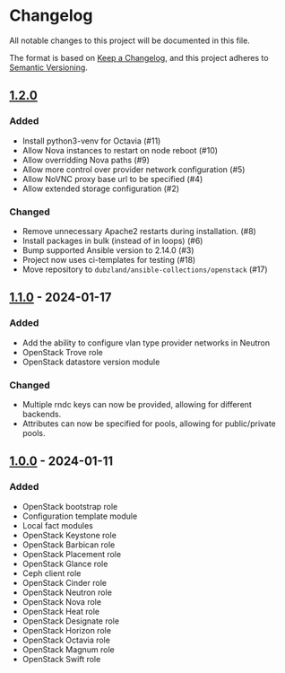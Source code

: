 # Changelog

All notable changes to this project will be documented in this file.

The format is based on [Keep a Changelog](https://keepachangelog.com/en/1.0.0/),
and this project adheres to [Semantic Versioning](https://semver.org/spec/v2.0.0.html).

## [1.2.0]

### Added

- Install python3-venv for Octavia (#11)
- Allow Nova instances to restart on node reboot (#10)
- Allow overridding Nova paths (#9)
- Allow more control over provider network configuration (#5)
- Allow NoVNC proxy base url to be specified (#4)
- Allow extended storage configuration (#2)

### Changed

- Remove unnecessary Apache2 restarts during installation. (#8)
- Install packages in bulk (instead of in loops) (#6)
- Bump supported Ansible version to 2.14.0 (#3)
- Project now uses ci-templates for testing (#18)
- Move repository to `dubzland/ansible-collections/openstack` (#17)

## [1.1.0] - 2024-01-17

### Added

- Add the ability to configure vlan type provider networks in Neutron
- OpenStack Trove role
- OpenStack datastore version module

### Changed

- Multiple rndc keys can now be provided, allowing for different backends.
- Attributes can now be specified for pools, allowing for public/private pools.

## [1.0.0] - 2024-01-11

### Added

- OpenStack bootstrap role
- Configuration template module
- Local fact modules
- OpenStack Keystone role
- OpenStack Barbican role
- OpenStack Placement role
- OpenStack Glance role
- Ceph client role
- OpenStack Cinder role
- OpenStack Neutron role
- OpenStack Nova role
- OpenStack Heat role
- OpenStack Designate role
- OpenStack Horizon role
- OpenStack Octavia role
- OpenStack Magnum role
- OpenStack Swift role

[unreleased]: https://git.dubzland.com/dubzland/ansible-collections/openstack/-/compare/v1.2.0...HEAD
[1.2.0]: https://git.dubzland.com/dubzland/ansible-collections/openstack/-/compare/v1.1.0...v1.2.0
[1.1.0]: https://git.dubzland.com/dubzland/ansible-collections/openstack/-/compare/v1.0.0...v1.1.0
[1.0.0]: https://git.dubzland.com/dubzland/ansible-collections/openstack/-/tree/v1.0.0
